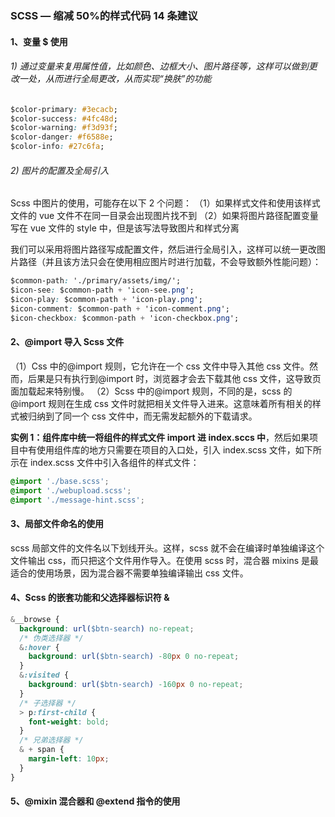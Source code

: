 ### SCSS — 缩减 50%的样式代码 14 条建议

#### 1、变量 \$ 使用

###### 1) 通过变量来复用属性值，比如颜色、边框大小、图片路径等，这样可以做到更改一处，从而进行全局更改，从而实现“换肤”的功能

```css
$color-primary: #3ecacb;
$color-success: #4fc48d;
$color-warning: #f3d93f;
$color-danger: #f6588e;
$color-info: #27c6fa;
```

###### 2) 图片的配置及全局引入

Scss 中图片的使用，可能存在以下 2 个问题：
（1）如果样式文件和使用该样式文件的 vue 文件不在同一目录会出现图片找不到
（2）如果将图片路径配置变量写在 vue 文件的 style 中，但是该写法导致图片和样式分离

我们可以采用将图片路径写成配置文件，然后进行全局引入，这样可以统一更改图片路径（并且该方法只会在使用相应图片时进行加载，不会导致额外性能问题）：

```css
$common-path: './primary/assets/img/';
$icon-see: $common-path + 'icon-see.png';
$icon-play: $common-path + 'icon-play.png';
$icon-comment: $common-path + 'icon-comment.png';
$icon-checkbox: $common-path + 'icon-checkbox.png';
```

#### 2、@import 导入 Scss 文件

（1）Css 中的@import 规则，它允许在一个 css 文件中导入其他 css 文件。然而，后果是只有执行到@import 时，浏览器才会去下载其他 css 文件，这导致页面加载起来特别慢。
（2）Scss 中的@import 规则，不同的是，scss 的@import 规则在生成 css 文件时就把相关文件导入进来。这意味着所有相关的样式被归纳到了同一个 css 文件中，而无需发起额外的下载请求。

**实例 1：组件库中统一将组件的样式文件 import 进 index.sccs 中**，然后如果项目中有使用组件库的地方只需要在项目的入口处，引入 index.scss 文件，如下所示在 index.scss 文件中引入各组件的样式文件：

```css
@import './base.scss';
@import './webupload.scss';
@import './message-hint.scss';
```

#### 3、局部文件命名的使用

scss 局部文件的文件名以下划线开头。这样，scss 就不会在编译时单独编译这个文件输出 css，而只把这个文件用作导入。在使用 scss 时，混合器 mixins 是最适合的使用场景，因为混合器不需要单独编译输出 css 文件。

#### 4、Scss 的嵌套功能和父选择器标识符 &

```css
&__browse {
  background: url($btn-search) no-repeat;
  /* 伪类选择器 */
  &:hover {
    background: url($btn-search) -80px 0 no-repeat;
  }
  &:visited {
    background: url($btn-search) -160px 0 no-repeat;
  }
  /* 子选择器 */
  > p:first-child {
    font-weight: bold;
  }
  /* 兄弟选择器 */
  & + span {
    margin-left: 10px;
  }
}
```

#### 5、@mixin 混合器和 @extend 指令的使用
